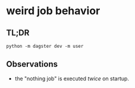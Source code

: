 # weird job behavior

## TL;DR

```shell
python -m dagster dev -m user
```

## Observations

- the "nothing job" is executed _twice_ on startup.
